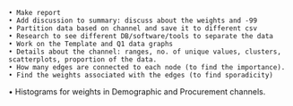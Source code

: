 	• Make report
	• Add discussion to summary: discuss about the weights and -99
	• Partition data based on channel and save it to different csv
	• Research to see different DB/software/tools to separate the data
	• Work on the Template and Q1 data graphs
	• Details about the channel: ranges, no. of unique values, clusters, scatterplots, proportion of the data.
	• How many edges are connected to each node (to find the importance).
	• Find the weights associated with the edges (to find sporadicity)
  • Histograms for weights in Demographic and Procurement channels.
  

